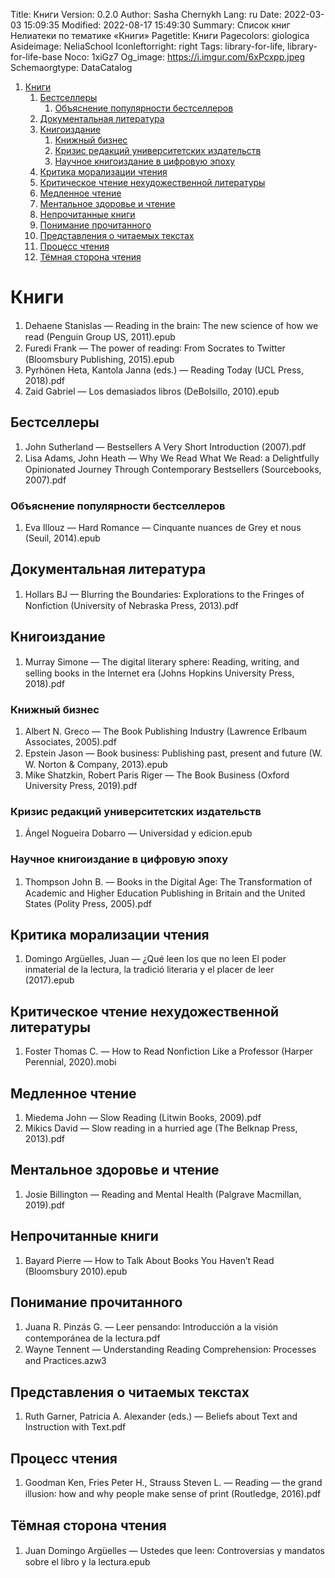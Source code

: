 Title: Книги
Version: 0.2.0
Author: Sasha Chernykh
Lang: ru
Date: 2022-03-03 15:09:35
Modified: 2022-08-17 15:49:30
Summary: Список книг Нелиатеки по тематике «Книги»
Pagetitle: Книги
Pagecolors: giologica
Asideimage: NeliaSchool
Iconleftorright: right
Tags: library-for-life, library-for-life-base
Noco: 1xiGz7
Og_image: https://i.imgur.com/6xPcxpp.jpeg
Schemaorgtype: DataCatalog

<!-- MarkdownTOC -->

1. [Книги](#Книги)
	1. [Бестселлеры](#Бестселлеры)
		1. [Объяснение популярности бестселлеров](#Объяснение-популярности-бестселлеров)
	1. [Документальная литература](#Документальная-литература)
	1. [Книгоиздание](#Книгоиздание)
		1. [Книжный бизнес](#Книжный-бизнес)
		1. [Кризис редакций университетских издательств](#Кризис-редакций-университетских-издательств)
		1. [Научное книгоиздание в цифровую эпоху](#Научное-книгоиздание-в-цифровую-эпоху)
	1. [Критика морализации чтения](#Критика-морализации-чтения)
	1. [Критическое чтение нехудожественной литературы](#Критическое-чтение-нехудожественной-литературы)
	1. [Медленное чтение](#Медленное-чтение)
	1. [Ментальное здоровье и чтение](#Ментальное-здоровье-и-чтение)
	1. [Непрочитанные книги](#Непрочитанные-книги)
	1. [Понимание прочитанного](#Понимание-прочитанного)
	1. [Представления о читаемых текстах](#Представления-о-читаемых-текстах)
	1. [Процесс чтения](#Процесс-чтения)
	1. [Тёмная сторона чтения](#Тёмная-сторона-чтения)

<!-- /MarkdownTOC -->

<a id="Книги"></a>
# Книги

1. Dehaene Stanislas — Reading in the brain꞉ The new science of how we read (Penguin Group US, 2011).epub
1. Furedi Frank — The power of reading꞉ From Socrates to Twitter (Bloomsbury Publishing, 2015).epub
1. Pyrhönen Heta, Kantola Janna (eds.) — Reading Today (UCL Press, 2018).pdf
1. Zaid Gabriel — Los demasiados libros (DeBolsillo, 2010).epub

<a id="Бестселлеры"></a>
## Бестселлеры

1. John Sutherland — Bestsellers A Very Short Introduction (2007).pdf
1. Lisa Adams, John Heath — Why We Read What We Read꞉ a Delightfully Opinionated Journey Through Contemporary Bestsellers (Sourcebooks, 2007).pdf

<a id="Объяснение-популярности-бестселлеров"></a>
### Объяснение популярности бестселлеров

1. Eva Illouz — Hard Romance — Cinquante nuances de Grey et nous (Seuil, 2014).epub

<a id="Документальная-литература"></a>
## Документальная литература

1. Hollars BJ — Blurring the Boundaries꞉ Explorations to the Fringes of Nonfiction (University of Nebraska Press, 2013).pdf

<a id="Книгоиздание"></a>
## Книгоиздание

1. Murray Simone — The digital literary sphere꞉ Reading, writing, and selling books in the Internet era (Johns Hopkins University Press, 2018).pdf

<a id="Книжный-бизнес"></a>
### Книжный бизнес

1. Albert N. Greco — The Book Publishing Industry (Lawrence Erlbaum Associates, 2005).pdf
1. Epstein Jason — Book business꞉ Publishing past, present and future (W. W. Norton & Company, 2013).epub
1. Mike Shatzkin, Robert Paris Riger — The Book Business (Oxford University Press, 2019).pdf

<a id="Кризис-редакций-университетских-издательств"></a>
### Кризис редакций университетских издательств

1. Ángel Nogueira Dobarro — Universidad y edicion.epub

<a id="Научное-книгоиздание-в-цифровую-эпоху"></a>
### Научное книгоиздание в цифровую эпоху

1. Thompson John B. — Books in the Digital Age꞉ The Transformation of Academic and Higher Education Publishing in Britain and the United States (Polity Press, 2005).pdf

<a id="Критика-морализации-чтения"></a>
## Критика морализации чтения

1. Domingo Argüelles, Juan — ¿Qué leen los que no leen El poder inmaterial de la lectura, la tradició literaria y el placer de leer (2017).epub

<a id="Критическое-чтение-нехудожественной-литературы"></a>
## Критическое чтение нехудожественной литературы

1. Foster Thomas C. — How to Read Nonfiction Like a Professor (Harper Perennial, 2020).mobi

<a id="Медленное-чтение"></a>
## Медленное чтение

1. Miedema John — Slow Reading (Litwin Books, 2009).pdf
1. Mikics David — Slow reading in a hurried age (The Belknap Press, 2013).pdf

<a id="Ментальное-здоровье-и-чтение"></a>
## Ментальное здоровье и чтение

1. Josie Billington — Reading and Mental Health (Palgrave Macmillan, 2019).pdf

<a id="Непрочитанные-книги"></a>
## Непрочитанные книги

1. Bayard Pierre — How to Talk About Books You Haven’t Read (Bloomsbury 2010).epub

<a id="Понимание-прочитанного"></a>
## Понимание прочитанного

1. Juana R. Pinzás G. — Leer pensando꞉ Introducción a la visión contemporánea de la lectura.pdf
1. Wayne Tennent — Understanding Reading Comprehension꞉ Processes and Practices.azw3

<a id="Представления-о-читаемых-текстах"></a>
## Представления о читаемых текстах

1. Ruth Garner, Patricia A. Alexander (eds.) — Beliefs about Text and Instruction with Text.pdf

<a id="Процесс-чтения"></a>
## Процесс чтения

1. Goodman Ken, Fries Peter H., Strauss Steven L. — Reading — the grand illusion꞉ how and why people make sense of print (Routledge, 2016).pdf

<a id="Тёмная-сторона-чтения"></a>
## Тёмная сторона чтения

1. Juan Domingo Argüelles — Ustedes que leen꞉ Controversias y mandatos sobre el libro y la lectura.epub
